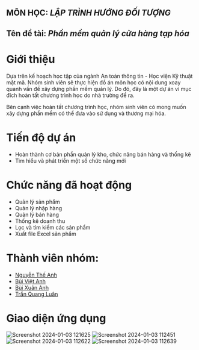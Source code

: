 ## MÔN HỌC: *LẬP TRÌNH HƯỚNG ĐỐI TƯỢNG*
## Tên đề tài: *Phần mềm quản lý cửa hàng tạp hóa*
# Giới thiệu
Dựa trên kế hoạch học tập của ngành An toàn thông tin - Học viện Kỹ thuật mật mã. Nhóm sinh viên sẽ thực hiện đồ án môn học có nội dung xoay quanh vấn đề xây dựng phần mềm quản lý. Do đó, đây là một dự án vì mục đích hoàn tất chương trình học do nhà trường đề ra.

Bên cạnh việc hoàn tất chương trình học, nhóm sinh viên có mong muốn xây dựng phần mềm có thể đưa vào sử dụng và thương mại hóa.
   # Tiến độ dự án
- Hoàn thành cơ bản phần quản lý kho, chức năng bán hàng và thống kê
- Tìm hiểu và phát triển một số chức năng mới
# Chức năng đã hoạt động
- Quản lý sản phẩm
- Quản lý nhập hàng
- Quản lý bán hàng
- Thống kê doanh thu
- Lọc và tìm kiếm các sản phẩm
- Xuất file Excel sản phẩm
 # Thành viên nhóm:
  - [Nguyễn Thế Anh]()
  - [Bùi Việt Anh]()
  - [Bùi Xuân Anh]()
  - [Trần Quang Luân]()
# Giao diện ứng dụng 
![Screenshot 2024-01-03 121625](https://github.com/theAnh1823/PhanMemQuanLyCuaHangTapHoa/assets/113270703/220a9a03-081d-4061-82e6-de28e5d51845)
![Screenshot 2024-01-03 112451](https://github.com/theAnh1823/PhanMemQuanLyCuaHangTapHoa/assets/113270703/a7647b16-eb8e-4ac4-a362-03f40e1bec2f)
![Screenshot 2024-01-03 112622](https://github.com/theAnh1823/PhanMemQuanLyCuaHangTapHoa/assets/113270703/7ee56edc-41be-4921-92d7-e7f6d33f7c47)
![Screenshot 2024-01-03 112639](https://github.com/theAnh1823/PhanMemQuanLyCuaHangTapHoa/assets/113270703/cde0a171-95a6-40ec-a448-e0a93b03b1aa)
